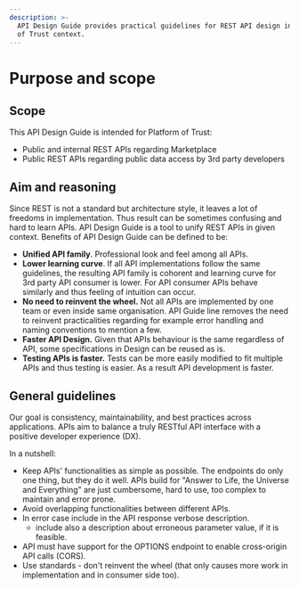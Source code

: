 ```yaml
---
description: >-
  API Design Guide provides practical guidelines for REST API design in Platform
  of Trust context.
---
```


# Purpose and scope

## Scope

This API Design Guide is intended for Platform of Trust: 

* Public and internal REST APIs regarding Marketplace
* Public REST APIs regarding public data access by 3rd party developers

## Aim and reasoning

Since REST is not a standard but architecture style, it leaves a lot of freedoms in implementation. Thus result can be sometimes confusing and hard to learn APIs. API Design Guide is a tool to unify REST APIs in given context. Benefits of API Design Guide can be defined to be: 

* **Unified API family**. Professional look and feel among all APIs. 
* **Lower learning curve**. If all API implementations follow the same guidelines, the resulting API family is cohorent and learning curve for 3rd party API consumer is lower. For API consumer APIs behave similarly and thus feeling of intuition can occur. 
* **No need to reinvent the wheel.** Not all APIs are implemented by one team or even inside same organisation. API Guide line removes the need to reinvent practicalities regarding for example error handling and naming conventions to mention a few. 
* **Faster API Design.** Given that APIs behaviour is the same regardless of API, some specifications in Design can be reused as is. 
* **Testing APIs is faster.** Tests can be more easily modified to fit multiple APIs and thus testing is easier. As a result API development is faster. 



## General guidelines

Our goal is consistency, maintainability, and best practices across applications. APIs aim to balance a truly RESTful API interface with a positive developer experience \(DX\).

In a nutshell:

* Keep APIs' functionalities as simple as possible. The endpoints do only one thing, but they do it well. APIs build for "Answer to Life, the Universe and Everything" are just cumbersome, hard to use, too complex to maintain and error prone. 
* Avoid overlapping functionalities between different APIs.
* In error case include in the API response verbose description.
  * include also a description about erroneous parameter value, if it is feasible.
* API must have support for the OPTIONS endpoint to enable cross-origin API calls \(CORS\). 
* Use standards - don't reinvent the wheel \(that only causes more work in implementation and in consumer side too\). 

